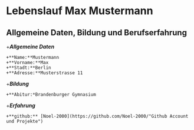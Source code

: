 # Lebenslauf Max Mustermann

## Allgemeine Daten, Bildung und Berufserfahrung
+***Allgemeine Daten***

    +**Name:**Mustermann
    +**Vorname:**Max
    +**Stadt:**Berlin
    +**Adresse:**Musterstrasse 11

+***Bildung***

    +**Abitur:*Brandenburger Gymnasium
   
+***Erfahrung***

    +**github:** [Noel-2000](https://github.com/Noel-2000/"Github Account und Projekte")
